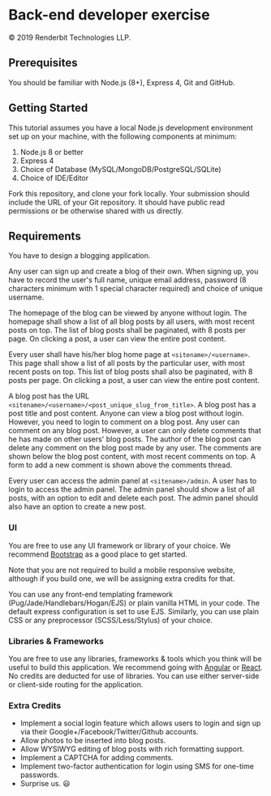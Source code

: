 # Back-end developer exercise

&copy; 2019 Renderbit Technologies LLP.

## Prerequisites

You should be familiar with Node.js (8+), Express 4, Git and GitHub.

## Getting Started

This tutorial assumes you have a local Node.js development environment set up on your machine, with the following components at minimum:

1. Node.js 8 or better
2. Express 4
3. Choice of Database (MySQL/MongoDB/PostgreSQL/SQLite)
4. Choice of IDE/Editor

Fork this repository, and clone your fork locally. Your submission should include the URL of your Git repository. It should have public read permissions or be otherwise shared with us directly.

## Requirements

You have to design a blogging application.

Any user can sign up and create a blog of their own. When signing up, you have to record the user's full name, unique email address, password (8 characters minimum with 1 special character required) and choice of unique username.

The homepage of the blog can be viewed by anyone without login. The homepage shall show a list of all blog posts by all users, with most recent posts on top. The list of blog posts shall be paginated, with 8 posts per page. On clicking a post, a user can view the entire post content.

Every user shall have his/her blog home page at `<sitename>/<username>`. This page shall show a list of all posts by the particular user, with most recent posts on top. This list of blog posts shall also be paginated, with 8 posts per page. On clicking a post, a user can view the entire post content.

A blog post has the URL `<sitename>/<username>/<post_unique_slug_from_title>`. A blog post has a post title and post content. Anyone can view a blog post without login. However, you need to login to comment on a blog post. Any user can comment on any blog post. However, a user can only delete comments that he has made on other users' blog posts. The author of the blog post can delete any comment on the blog post made by any user. The comments are shown below the blog post content, with most recent comments on top. A form to add a new comment is shown above the comments thread.

Every user can access the admin  panel at `<sitename>/admin`. A user has to login to access the admin panel. The admin panel should show a list of all posts, with an option to edit and delete each post. The admin panel should also have an option to create a new post.

### UI

You are free to use any UI framework or library of your choice. We recommend [Bootstrap](https://getbootstrap.com) as a good place to get started.

Note that you are not required to build a mobile responsive website, although if you build one, we will be assigning extra credits for that.

You can use any front-end templating framework (Pug/Jade/Handlebars/Hogan/EJS) or plain vanilla HTML in your code. The default express configuration is set to use EJS. Similarly, you can use plain CSS or any preprocessor (SCSS/Less/Stylus) of your choice.

### Libraries & Frameworks

You are free to use any libraries, frameworks & tools which you think will be useful to build this application. We recommend going with [Angular](https://angular.io/) or [React](https://reactjs.org/). No credits are deducted for use of libraries. You can use either server-side or client-side routing for the application.

### Extra Credits

- Implement a social login feature which allows users to login and sign up via their Google+/Facebook/Twitter/Github accounts.
- Allow photos to be inserted into blog posts.
- Allow WYSIWYG editing of blog posts with rich formatting support.
- Implement a CAPTCHA for adding comments.
- Implement two-factor authentication for login using SMS for one-time passwords.
- Surprise us. :smiley:
